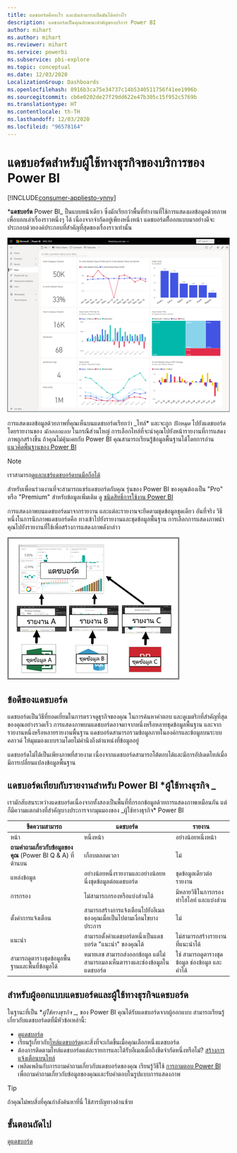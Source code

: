 ```yaml
---
title: แดชบอร์ดคืออะไร และฉันสามารถเปิดมันได้อย่างไร
description: แดชบอร์ดเป็นคุณลักษณะสำคัญของบริการ Power BI
author: mihart
ms.author: mihart
ms.reviewer: mihart
ms.service: powerbi
ms.subservice: pbi-explore
ms.topic: conceptual
ms.date: 12/03/2020
LocalizationGroup: Dashboards
ms.openlocfilehash: 8916b3ca75e34737c14b5340511756f41ee1996b
ms.sourcegitcommit: cb6e0202de27f29dd622e47b305c15f952c5769b
ms.translationtype: HT
ms.contentlocale: th-TH
ms.lasthandoff: 12/03/2020
ms.locfileid: "96578164"
---
```

# <a name="dashboards-for-business-users-of-the-power-bi-service"></a>แดชบอร์ดสำหรับผู้ใช้ทางธุรกิจของบริการของ Power BI

[!INCLUDE[consumer-appliesto-ynny](../includes/consumer-appliesto-ynny.md)]

***แดชบอร์ด** Power BI_ ป็นแบบหน้าเดียว ซึ่งมักเรียกว่าพื้นที่ทำงานที่ใช้การแสดงผลข้อมูลด้วยภาพเพื่อบอกเล่าเรื่องราวหนึ่งๆ ได้ เนื่องจากจำกัดอยู่เพียงหนึ่งหน้า แดชบอร์ดทีี่ออกแบบมาอย่างดีจะประกอบด้วยองค์ประกอบที่สำคัญที่สุดของเรื่องราวเท่านั้น

![สกรีนช็อตของแดชบอร์ด](media/end-user-dashboards/power-bi-dashboard.png)

การแสดงผลข้อมูลด้วยภาพที่คุณเห็นบนแดชบอร์ดเรียกว่า _ไทล์* และจะถูก *ปักหมุด* ไปยังแดชบอร์ดโดยรายงานของ *นักออกแบบ* ในกรณีส่วนใหญ่ การเลือกไทล์ที่จะนำคุณไปยังหน้ารายงานที่การแสดงภาพถูกสร้างขึ้น ถ้าคุณไม่คุ้นเคยกับ Power BI คุณสามารถเรียนรู้ข้อมูลพื้นฐานได้โดยการอ่าน[แนวคิดพื้นฐานของ Power BI](end-user-basic-concepts.md)

> [!NOTE]
> เราสามารถ[ดูและแชร์แดชบอร์ดบนมือถือได้](mobile/mobile-apps-view-dashboard.md)
>
> สำหรับเพื่อนร่วมงานที่จะสามารถแชร์แดชบอร์ดกับคุณ รุ่นของ Power BI ของคุณต้องเป็น "Pro" หรือ "Premium" สำหรับข้อมูลเพิ่มเติม ดู [ชนิดสิทธิ์การใช้งาน Power BI](end-user-license.md)

การแสดงภาพบนแดชบอร์ดมาจากรายงาน และแต่ละรายงานจะยึดตามชุดข้อมูลชุดเดียว อันที่จริง วิธีหนึ่งในการนึกภาพแดชบอร์ดคือ ทางเข้าไปยังรายงานและชุดข้อมูลพื้นฐาน การเลือกการแสดงภาพนำคุณไปยังรายงานที่ใช้เพื่อสร้างการแสดงภาพดังกล่าว

![ไดอะแกรมจะแสดงความสัมพันธ์ระหว่างแดชบอร์ด รายงาน และชุดข้อมูล](media/end-user-dashboards/power-bi-diagram.png)

## <a name="advantages-of-dashboards"></a>ข้อดีของแดชบอร์ด
แดชบอร์ดเป็นวิธีที่ยอดเยี่ยมในการตรวจดูธุรกิจของคุณ ในการค้นหาคำตอบ และดูเมตริกที่สำคัญที่สุดของคุณอย่างรวดเร็ว การแสดงภาพบนแดชบอร์ดอาจมาจากหนึ่งหรือหลายชุดข้อมูลพื้นฐาน และจากรายงานหนึ่งหรือหลายรายงานพื้นฐาน แดชบอร์ดสามารถรวมข้อมูลภายในองค์กรและข้อมูลบนระบบคลาวด์ ให้มุมมองแบบรวมโดยไม่คำนึงถึงตำแหน่งที่ข้อมูลอยู่

แดชบอร์ดไม่ได้เป็นเพียงภาพที่สวยงาม เนื่องจากแดชบอร์ดสามารถโต้ตอบได้และมีการอัปเดตไทล์เมื่อมีการเปลี่ยนแปลงข้อมูลพื้นฐาน

## <a name="dashboards-versus-reports-for-power-bi-business-users_"></a>แดชบอร์ดเทียบกับรายงานสำหรับ Power BI ***ผู้ใช้ทางธุรกิจ** _
เรามักสับสนระหว่างแดชบอร์ดเนื่องจากทั้งสองเป็นพื้นที่ที่กรอกข้อมูลด้วยการแสดงภาพเหมือนกัน แต่ก็มีความแตกต่างที่สำคัญบางประการจากมุมมองของ _ผู้ใช้ทางธุรกิจ* Power BI

| **ขีดความสามารถ** | **แดชบอร์ด** | **รายงาน** |
| --- | --- | --- |
| หน้า |หนึ่งหน้า |อย่างน้อยหนึ่งหน้า |
|**ถามคำถามเกี่ยวกับข้อมูลของคุณ** (Power BI Q & A) ที่ด้านบน |เกือบตลอดเวลา | ไม่ |
| แหล่งข้อมูล |อย่างน้อยหนึ่งรายงานและอย่างน้อยหนึ่งชุดข้อมูลต่อแดชบอร์ด |ชุดข้อมูลเดียวต่อรายงาน |
| การกรอง |ไม่สามารถกรองหรือแบ่งส่วนได้ |มีหลายวิธีในการกรอง ทำไฮไลท์ และแบ่งส่วน |
| ตั้งค่าการแจ้งเตือน |สามารถสร้างการแจ้งเตือนไปยังอีเมลของคุณเมื่อเป็นไปตามเงื่อนไขบางประการ |ไม่ |
| แนะนำ |สามารถตั้งค่าแดชบอร์ดหนึ่งเป็นแดชบอร์ด "แนะนำ" ของคุณได้ |ไม่สามารถสร้างรายงานที่แนะนำได้ |
| สามารถดูตารางชุดข้อมูลพื้นฐานและพื้นที่ข้อมูลได้ |หมายเลข สามารถส่งออกข้อมูล แต่ไม่สามารถมองเห็นตารางและช่องข้อมูลในแดชบอร์ด |ใช่ สามารถดูตารางชุดข้อมูล ช่องข้อมูล และค่าได้ |


## <a name="dashboard-designers-and-dashboard-business-users"></a>สำหรับผู้ออกแบบแดชบอร์ดและผู้ใช้ทางธุรกิจแดชบอร์ด
ในฐานะที่เป็น **_ผู้ใช้ทางธุรกิจ_* _, ของ Power BI คุณได้รับแดชบอร์ดจากผู้ออกแบบ สามารถเรียนรู้เกี่ยวกับแดชบอร์ดตที่มีหัวข้อเหล่านี้:

* [ดูแดชบอร์ด](end-user-dashboard-open.md)
* เรียนรู้เกี่ยวกับ[ไทล์แดชบอร์ด](end-user-tiles.md)และสิ่งที่จะเกิดขึ้นเมื่อคุณเลือกหนึ่งแดชบอร์ด
* ต้องการติดตามไทล์แดชบอร์ดแต่ละรายการและได้รับอีเมลเมื่อถึงขีดจำกัดหนึ่งหรือไม่? [สร้างการแจ้งเตือนบนไทล์](end-user-alerts.md)
* เพลิดเพลินกับการถามคำถามเกี่ยวกับแดชบอร์ดของคุณ เรียนรู้วิธีใช้ [การถามตอบ Power BI](end-user-q-and-a.md) เพื่อถามคำถามเกี่ยวกับข้อมูลของคุณและรับคำตอบในรูปแบบการแสดงภาพ

> [!TIP]
> ถ้าคุณไม่พบสิ่งที่คุณกำลังค้นหาที่นี่ ใช้สารบัญทางด้านซ้าย
> 

## <a name="next-steps"></a>ขั้นตอนถัดไป
[ดูแดชบอร์ด](end-user-dashboard-open.md) 